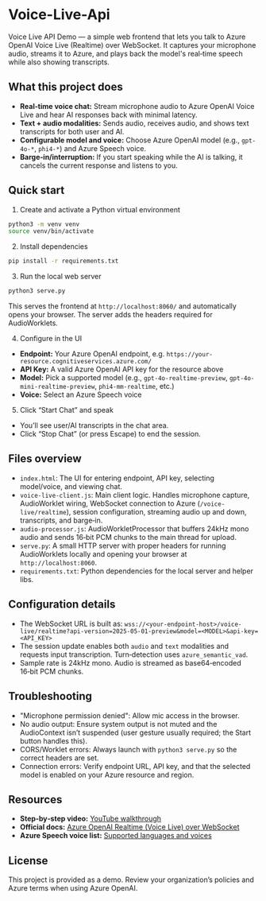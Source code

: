 # Voice-Live-Api
Voice Live API Demo — a simple web frontend that lets you talk to Azure OpenAI Voice Live (Realtime) over WebSocket. It captures your microphone audio, streams it to Azure, and plays back the model's real‑time speech while also showing transcripts.

## What this project does
- **Real‑time voice chat:** Stream microphone audio to Azure OpenAI Voice Live and hear AI responses back with minimal latency.
- **Text + audio modalities:** Sends audio, receives audio, and shows text transcripts for both user and AI.
- **Configurable model and voice:** Choose Azure OpenAI model (e.g., `gpt-4o-*`, `phi4-*`) and Azure Speech voice.
- **Barge‑in/interruption:** If you start speaking while the AI is talking, it cancels the current response and listens to you.

## Quick start
1) Create and activate a Python virtual environment
```bash
python3 -m venv venv
source venv/bin/activate
```

2) Install dependencies
```bash
pip install -r requirements.txt
```

3) Run the local web server
```bash
python3 serve.py
```
This serves the frontend at `http://localhost:8060/` and automatically opens your browser. The server adds the headers required for AudioWorklets.

4) Configure in the UI
- **Endpoint:** Your Azure OpenAI endpoint, e.g. `https://your-resource.cognitiveservices.azure.com/`
- **API Key:** A valid Azure OpenAI API key for the resource above
- **Model:** Pick a supported model (e.g., `gpt-4o-realtime-preview`, `gpt-4o-mini-realtime-preview`, `phi4-mm-realtime`, etc.)
- **Voice:** Select an Azure Speech voice

5) Click “Start Chat” and speak
- You’ll see user/AI transcripts in the chat area.
- Click “Stop Chat” (or press Escape) to end the session.

## Files overview
- `index.html`: The UI for entering endpoint, API key, selecting model/voice, and viewing chat.
- `voice-live-client.js`: Main client logic. Handles microphone capture, AudioWorklet wiring, WebSocket connection to Azure (`/voice-live/realtime`), session configuration, streaming audio up and down, transcripts, and barge‑in.
- `audio-processor.js`: AudioWorkletProcessor that buffers 24kHz mono audio and sends 16‑bit PCM chunks to the main thread for upload.
- `serve.py`: A small HTTP server with proper headers for running AudioWorklets locally and opening your browser at `http://localhost:8060`.
- `requirements.txt`: Python dependencies for the local server and helper libs.

## Configuration details
- The WebSocket URL is built as:
  `wss://<your-endpoint-host>/voice-live/realtime?api-version=2025-05-01-preview&model=<MODEL>&api-key=<API_KEY>`
- The session update enables both `audio` and `text` modalities and requests input transcription. Turn‑detection uses `azure_semantic_vad`.
- Sample rate is 24kHz mono. Audio is streamed as base64‑encoded 16‑bit PCM chunks.


## Troubleshooting
- "Microphone permission denied": Allow mic access in the browser.
- No audio output: Ensure system output is not muted and the AudioContext isn’t suspended (user gesture usually required; the Start button handles this).
- CORS/Worklet errors: Always launch with `python3 serve.py` so the correct headers are set.
- Connection errors: Verify endpoint URL, API key, and that the selected model is enabled on your Azure resource and region.

## Resources
- **Step‑by‑step video:** [YouTube walkthrough](https://www.youtube.com/watch?v=F4h-gQ1s4SY)
- **Official docs:** [Azure OpenAI Realtime (Voice Live) over WebSocket](https://learn.microsoft.com/en-us/azure/ai-services/speech-service/voice-live-quickstart?tabs=linux%2Ckeyless&pivots=programming-language-python)
- **Azure Speech voice list:** [Supported languages and voices](https://learn.microsoft.com/en-us/azure/ai-services/speech-servicevoice-live-language-support?tabs=speechinput)

## License
This project is provided as a demo. Review your organization’s policies and Azure terms when using Azure OpenAI.

